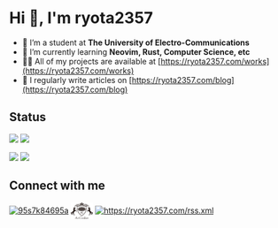 # Hi 👋, I'm ryota2357

- 🔭 I’m a student at **The University of Electro-Communications**
- 🌱 I’m currently learning **Neovim, Rust, Computer Science, etc**
- 👨‍💻 All of my projects are available at [https://ryota2357.com/works](https://ryota2357.com/works)
- 📝 I regularly write articles on [https://ryota2357.com/blog](https://ryota2357.com/blog)

## Status

![](http://github-profile-summary-cards.vercel.app/api/cards/stats?username=ryota2357&theme=github)
![](http://github-profile-summary-cards.vercel.app/api/cards/productive-time?username=ryota2357&theme=github&utcOffset=8) 

![](http://github-profile-summary-cards.vercel.app/api/cards/repos-per-language?username=ryota2357&theme=github) 
![](http://github-profile-summary-cards.vercel.app/api/cards/most-commit-language?username=ryota2357&theme=github) 

## Connect with me

<p align="left">
<a href="https://twitter.com/95s7k84695a" target="blank"><img align="center" src="https://raw.githubusercontent.com/rahuldkjain/github-profile-readme-generator/master/src/images/icons/Social/twitter.svg" alt="95s7k84695a" height="30" width="40" /></a>
<a href="https://atcoder.jp/users/ryota2357" target="blank"><img align="center" src="./icon/atcoder.svg" alt="ryota2357" height="30" width="40" /></a>
<a href="https://ryota2357.com/rss.xml" target="blank"><img align="center" src="https://raw.githubusercontent.com/rahuldkjain/github-profile-readme-generator/master/src/images/icons/Social/rss.svg" alt="https://ryota2357.com/rss.xml" height="30" width="40" /></a>
</p>

